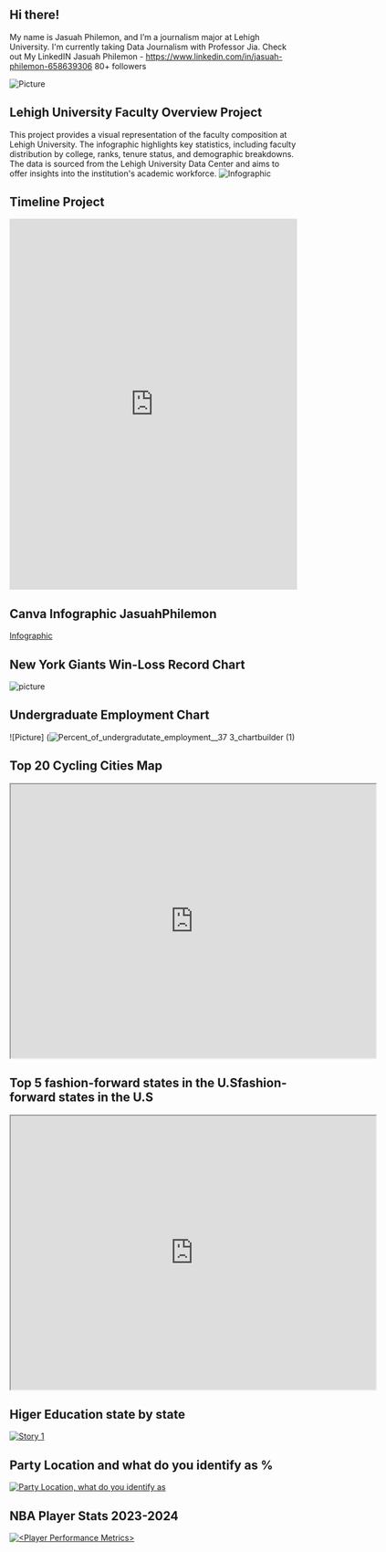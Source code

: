 ## Hi there!

My name is Jasuah Philemon, and I’m a journalism major at Lehigh University. I'm currently taking Data Journalism with Professor Jia.
Check out My LinkedIN Jasuah Philemon - https://www.linkedin.com/in/jasuah-philemon-658639306
80+ followers

![Picture](https://github.com/Jasuah/Jasuah.github.io/blob/main/6ECD905F-9DF3-4F48-8D34-FFE8A86786D8.jpeg?raw=true) 

## Lehigh University Faculty Overview Project 

This project provides a visual representation of the faculty composition at Lehigh University. The infographic highlights key statistics, including faculty distribution by college, ranks, tenure status, and demographic breakdowns. The data is sourced from the Lehigh University Data Center and aims to offer insights into the institution's academic workforce.
![Infographic](https://github.com/Jasuah/Jasuah.github.io/blob/main/Blue%20Entrepreneur%20Personalities%20Business%20Infographic.jpg?raw=true)

## Timeline Project

<iframe src='https://cdn.knightlab.com/libs/timeline3/latest/embed/index.html?source=v2:2PACX-1vSJNygzuyoJlxabEV3nSV60zLSNkom_AoGlU434vkD1yIOYtZ6Dem6rcWfovKeCWlcjIbDSC72ICTb_&font=Default&lang=en&initial_zoom=2&height=650' width='100%' height='650' webkitallowfullscreen mozallowfullscreen allowfullscreen frameborder='0'></iframe>

## Canva Infographic JasuahPhilemon 
[Infographic](https://www.canva.com/design/DAGljaYkMBc/ZkfIrTcJZtZTDIknwK0pvA/viewutm_content=DAGljaYkMBc&utm_campaign=designshare&utm_medium=link2&utm_source=uniquelinks&utlId=h2808710f76)

## New York Giants Win-Loss Record Chart
![picture](https://github.com/Jasuah/Jasuah.github.io/blob/main/New_York_Giants_Win-Loss_Record_(2013-2023)_Wins_Losses_chartbuilder.png?raw=true)

## Undergraduate Employment Chart
![Picture] (![Percent_of_undergradutate_employment__37 3_chartbuilder (1)](https://github.com/user-attachments/assets/f574a22c-84ca-4a03-8f75-3a34aaf53045)

## Top 20 Cycling Cities Map
<iframe src="https://www.google.com/maps/d/u/0/embed?mid=1GQ3hoBZUyHgRn7z_-nCyEXpysf2x744&ehbc=2E312F" width="640" height="480"></iframe>

## Top 5 fashion-forward states in the U.Sfashion-forward states in the U.S 
<iframe src="https://www.google.com/maps/d/u/0/embed?mid=12QEhu4inM6_aNHsNBIMMILVAxs42wvQ&ehbc=2E312F" width="640" height="480"></iframe>

## Higer Education state by state 
<div class='tableauPlaceholder' id='viz1744125348745' style='position: relative'><noscript><a href='#'><img alt='Story 1 ' src='https:&#47;&#47;public.tableau.com&#47;static&#47;images&#47;RD&#47;RDFBNRNBX&#47;1_rss.png' style='border: none' /></a></noscript><object class='tableauViz'  style='display:none;'><param name='host_url' value='https%3A%2F%2Fpublic.tableau.com%2F' /> <param name='embed_code_version' value='3' /> <param name='path' value='shared&#47;RDFBNRNBX' /> <param name='toolbar' value='yes' /><param name='static_image' value='https:&#47;&#47;public.tableau.com&#47;static&#47;images&#47;RD&#47;RDFBNRNBX&#47;1.png' /> <param name='animate_transition' value='yes' /><param name='display_static_image' value='yes' /><param name='display_spinner' value='yes' /><param name='display_overlay' value='yes' /><param name='display_count' value='yes' /><param name='language' value='en-US' /></object></div>  <script type='text/javascript'> var divElement = document.getElementById('viz1744125348745');  var vizElement = divElement.getElementsByTagName('object')[0];             vizElement.style.width='1016px';vizElement.style.height='991px'; var scriptElement = document.createElement('script');scriptElement.src = 'https://public.tableau.com/javascripts/api/viz_v1.js'; vizElement.parentNode.insertBefore(scriptElement, vizElement);</script>

## Party Location and what do you identify as %
<div class='tableauPlaceholder' id='viz1744125466697' style='position: relative'><noscript><a href='#'><img alt='Party Location, what do you identify as ' src='https:&#47;&#47;public.tableau.com&#47;static&#47;images&#47;Pa&#47;PartLocationandWhatdoyouidentifyas&#47;PartyLocationwhatdoyouidentifyas&#47;1_rss.png' style='border: none' /></a></noscript><object class='tableauViz'  style='display:none;'><param name='host_url' value='https%3A%2F%2Fpublic.tableau.com%2F' /> <param name='embed_code_version' value='3' /> <param name='site_root' value='' /><param name='name' value='PartLocationandWhatdoyouidentifyas&#47;PartyLocationwhatdoyouidentifyas' /><param name='tabs' value='no' /><param name='toolbar' value='yes' /><param name='static_image' value='https:&#47;&#47;public.tableau.com&#47;static&#47;images&#47;Pa&#47;PartLocationandWhatdoyouidentifyas&#47;PartyLocationwhatdoyouidentifyas&#47;1.png' /> <param name='animate_transition' value='yes' /><param name='display_static_image' value='yes' /><param name='display_spinner' value='yes' /><param name='display_overlay' value='yes' /><param name='display_count' value='yes' /><param name='language' value='en-US' /></object></div> <script type='text/javascript'> var divElement = document.getElementById('viz1744125466697'); var vizElement = divElement.getElementsByTagName('object')[0]; vizElement.style.width='100%';vizElement.style.height=(divElement.offsetWidth*0.75)+'px'; var scriptElement = document.createElement('script'); scriptElement.src = 'https://public.tableau.com/javascripts/api/viz_v1.js'; vizElement.parentNode.insertBefore(scriptElement, vizElement);                </script>

## NBA Player Stats 2023-2024
<div class='tableauPlaceholder' id='viz1744127713795' style='position: relative'><noscript><a href='#'><img alt='&lt;Player Performance Metrics&gt; ' src='https:&#47;&#47;public.tableau.com&#47;static&#47;images&#47;Nb&#47;Nbaplayerstats2023-2024&#47;Sheet1&#47;1_rss.png' style='border: none' /></a></noscript><object class='tableauViz'  style='display:none;'><param name='host_url' value='https%3A%2F%2Fpublic.tableau.com%2F' /> <param name='embed_code_version' value='3' /> <param name='site_root' value='' /><param name='name' value='Nbaplayerstats2023-2024&#47;Sheet1' /><param name='tabs' value='no' /><param name='toolbar' value='yes' /><param name='static_image' value='https:&#47;&#47;public.tableau.com&#47;static&#47;images&#47;Nb&#47;Nbaplayerstats2023-2024&#47;Sheet1&#47;1.png' /> <param name='animate_transition' value='yes' /><param name='display_static_image' value='yes' /><param name='display_spinner' value='yes' /><param name='display_overlay' value='yes' /><param name='display_count' value='yes' /><param name='language' value='en-US' /></object></div> <script type='text/javascript'> var divElement = document.getElementById('viz1744127713795'); var vizElement = divElement.getElementsByTagName('object')[0]; vizElement.style.width='100%';vizElement.style.height=(divElement.offsetWidth*0.75)+'px'; var scriptElement = document.createElement('script'); scriptElement.src = 'https://public.tableau.com/javascripts/api/viz_v1.js'; vizElement.parentNode.insertBefore(scriptElement, vizElement);                </script>
